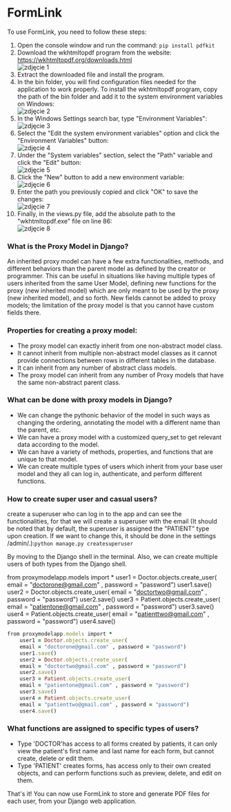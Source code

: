 <h1>FormLink</h1>
<p>To use FormLink, you need to follow these steps:</p>
<ol>
  <li>Open the console window and run the command: <code>pip install pdfkit</code></li>
  <li>Download the wkhtmltopdf program from the website: <a href="https://wkhtmltopdf.org/downloads.html">https://wkhtmltopdf.org/downloads.html</a><br>
      <img src="./img/img1.png" alt="zdjęcie 1"></li>
  <li>Extract the downloaded file and install the program.</li>
  <li>In the bin folder, you will find configuration files needed for the application to work properly. To install the wkhtmltopdf program, copy the path of the bin folder and add it to the system environment variables on Windows:<br>
      <img src="./img/img2.png" alt="zdjęcie 2"></li>
  <li>In the Windows Settings search bar, type "Environment Variables":<br>
      <img src="./img/img3.png" alt="zdjęcie 3"></li>
  <li>Select the "Edit the system environment variables" option and click the "Environment Variables" button:<br>
      <img src="./img/img4.png" alt="zdjęcie 4"></li>
  <li>Under the "System variables" section, select the "Path" variable and click the "Edit" button:<br>
      <img src="./img/img5.png" alt="zdjęcie 5"></li>
  <li>Click the "New" button to add a new environment variable:<br>
      <img src="./img/img6.png" alt="zdjęcie 6"></li>
  <li>Enter the path you previously copied and click "OK" to save the changes:<br>
      <img src="./img/img7.png" alt="zdjęcie 7"></li>
  <li>Finally, in the views.py file, add the absolute path to the "wkhtmltopdf.exe" file on line 86:<br>
      <img src="./img/img8.png" alt="zdjęcie 8"></li>
</ol>
<h3>What is the Proxy Model in Django?</h3>
  <p>An inherited proxy model can have a few extra functionalities, methods, and different behaviors than the parent model as defined by the creator or programmer. This can be useful in situations like having multiple types of users inherited from the same User Model, defining new functions for the proxy (new inherited model) which are only meant to be used by the proxy (new inherited model), and so forth. New fields cannot be added to proxy models; the limitation of the proxy model is that you cannot have custom fields there.</p>
  <h3>Properties for creating a proxy model:</h3>
  <ul>
    <li>The proxy model can exactly inherit from one non-abstract model class.</li>
    <li>It cannot inherit from multiple non-abstract model classes as it cannot provide connections between rows in different tables in the database.</li>
    <li>It can inherit from any number of abstract class models.</li>
    <li>The proxy model can inherit from any number of Proxy models that have the same non-abstract parent class.</li>
  </ul>
  <h3>What can be done with proxy models in Django?</h3>
  <ul>
    <li>We can change the pythonic behavior of the model in such ways as changing the ordering, annotating the model with a different name than the parent, etc.</li>
    <li>We can have a proxy model with a customized query_set to get relevant data according to the model.</li>
    <li>We can have a variety of methods, properties, and functions that are unique to that model.</li>
    <li>We can create multiple types of users which inherit from your base user model and they all can log in, authenticate, and perform different functions.</li>
  </ul>
  
  <h3>How to create super user and casual users?</h3>
  <p>create a superuser who can log in to the app and can see the functionalities, for that we will create a superuser with the email (It should be noted that by default, the superuser is assigned the "PATIENT" type upon creation. If we want to change this, it should be done in the settings /admin/.):<code>python manage.py createsuperuser</code></p>

  <p>By moving to the Django shell in the terminal. Also, we can create multiple users of both types from the Django shell.</p>

from proxymodelapp.models import *
    user1 = Doctor.objects.create_user(
    email = "doctorone@gmail.com" , password = "password")
    user1.save()
    user2 = Doctor.objects.create_user(
    email = "doctortwo@gmail.com" , password = "password")
    user2.save()
    user3 = Patient.objects.create_user(
    email = "patientone@gmail.com" , password = "password")
    user3.save()
    user4 = Patient.objects.create_user(
    email = "patienttwo@gmail.com" , password = "password")
    user4.save() 

```ruby
from proxymodelapp.models import *
    user1 = Doctor.objects.create_user(
    email = "doctorone@gmail.com" , password = "password")
    user1.save()
    user2 = Doctor.objects.create_user(
    email = "doctortwo@gmail.com" , password = "password")
    user2.save()
    user3 = Patient.objects.create_user(
    email = "patientone@gmail.com" , password = "password")
    user3.save()
    user4 = Patient.objects.create_user(
    email = "patienttwo@gmail.com" , password = "password")
    user4.save() 
```

  <h3>What functions are assigned to specific types of users?</h3>
  <ul>
    <li>Type 'DOCTOR'has access to all forms created by patients, it can only view the patient's first name and last name for each form, but cannot create, delete or edit them.</li>
    <li>Type 'PATIENT' creates forms, has access only to their own created objects, and can perform functions such as preview, delete, and edit on them.</li>
  </ul>
<p>That's it! You can now use FormLink to store and generate PDF files for each user, from your Django web application.</p>
